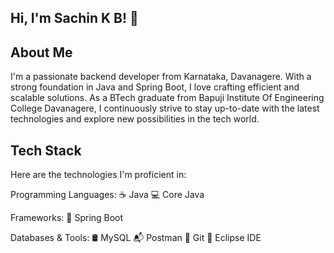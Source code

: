## Hi, I'm Sachin K B! 👋


## About Me
I'm a passionate backend developer from Karnataka, Davanagere. With a strong foundation in Java and Spring Boot, I love crafting efficient and scalable solutions. As a BTech graduate from Bapuji Institute Of Engineering College Davanagere, I continuously strive to stay up-to-date with the latest technologies and explore new possibilities in the tech world.


## Tech Stack
Here are the technologies I'm proficient in:

Programming Languages:
☕ Java
💻 Core Java

Frameworks:
🌱 Spring Boot

Databases & Tools:
🛢️ MySQL
📬 Postman
🐙 Git
🌌 Eclipse IDE


